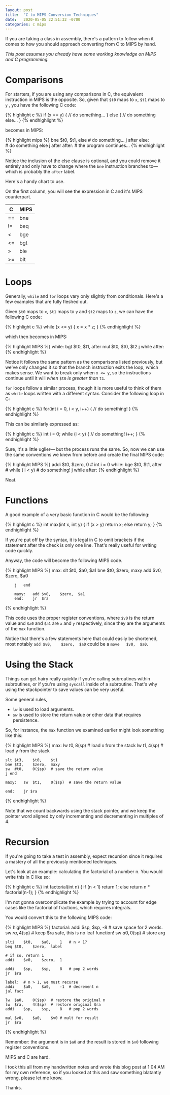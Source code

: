 ```yaml
---
layout: post
title:  "C to MIPS Conversion Techniques"
date:   2020-05-05 22:51:32 -0700
categories: c mips
---
```

If you are taking a class in assembly, there's a pattern to follow when it comes to how you should approach converting from C to MIPS by hand. 

*This post assumes you already have some working knowledge on MIPS and C programming.*

# Comparisons

For starters, if you are using any comparisons in C, the equivalent instruction in MIPS is the opposite. So, given that `$t0` maps to `x`, `$t1` maps to `y` , you have the following C code:

{% highlight c %}
if (x == y) {
    // do something...
    } else {
    // do something else...
}
{% endhighlight %}

becomes in MIPS:

{% highlight mips %}
        bne $t0,    $t1,    else
        # do something...
        j after
else:   
        # do something else
        j after
after:
        # the program continues...
{% endhighlight %}

Notice the inclusion of the else clause is optional, and you could remove it entirely and only have to change where the `bne` instruction branches to— which is probably the `after` label.

Here's a handy chart to use.

On the first column, you will see the expression in C and it's MIPS counterpart. 

| C | MIPS |
|-|-|
|==|bne|
|!=|beq|
|<|bge|
|<=|bgt|
|>|ble|
|>=|blt|

# Loops

Generally, `while` and `for` loops vary only slightly from conditionals. Here's a few examples that are fully fleshed out.

Given `$t0` maps to `x`, `$t1` maps to `y` and `$t2` maps to `z`, we can have the following C code:

{% highlight c %}
while (x <= y) {
    x = x * z;
}
{% endhighlight %}

which then becomes in MIPS:

{% highlight MIPS %}
while:  bgt $t0,    $t1,    after
        mul $t0, $t0, $t2
        j while
after: 
{% endhighlight %}

Notice it follows the same pattern as the comparisons listed previously, but we've only changed it so that the branch instruction exits the loop, which makes sense. We want to break only when `x <= y`, so the instructions continue until it will *when* `$t0` *is greater than* `t1`.

`for` loops follow a similar process, though it is more useful to think of them as `while` loops written with a different syntax. Consider the following loop in C:

{% highlight c %}
for(int i = 0, i < y, i++) {
    // do something!
}
{% endhighlight %}

This can be similarly expressed as:

{% highlight c %}
int i = 0;
while (i < y) {
    // do something!
    i++;
}
{% endhighlight %}

Sure, it's a little uglier— but the process runs the same. So, now we can use the same conventions we knew from before and create the final MIPS code:

{% highlight MIPS %}
        addi $t0,   $zero,  0       # int i = 0
while:  bge $t0,    $t1,    after   # while ( i < y) 
        # do something!
        j while
after:
{% endhighlight %}

Neat.

# Functions

A good example of a very basic function in C would be the following:

{% highlight c %}
int max(int x, int y) {
    if (x > y)
        return x;
    else
        return y;
}
{% endhighlight %}

If you're put off by the syntax, it is legal in C to omit brackets if the statement after the check is only one line. That's really useful for writing code quickly.

Anyway, the code will become the following MIPS code.

{% highlight MIPS %}
max:
        slt $t0,    $a0,    $a1
        bne $t0,    $zero,  maxy
        add $v0,    $zero,  $a0
        
        j   end
        
        maxy:   add $v0,    $zero,  $a1
        end:    jr  $ra
{% endhighlight %}

This code uses the proper register conventions, where `$v0` is the return value and `$a0` and `$a1` are `x` and `y` respectively, since they are the arguments of the `max` function.

Notice that there's a few statements here that could easily be shortened, most notably `add $v0,    $zero,  $a0` could be a `move   $v0,  $a0`. 

# Using the Stack

Things can get hairy really quickly if you're calling subroutines within subroutines, or if you're using `syscall` inside of a subroutine. That's why using the stackpointer to save values can be very useful.

Some general rules,

* `lw` is used to load arguments.
* `sw` is used to store the return value or other data that requires persistence.

So, for instance, the `max` function we examined earlier might look something like this:

{% highlight MIPS %}
max:
    lw  $t0,    8($sp)  # load x from the stack
    lw  $t1,    4($sp)  # load y from the stack

    slt $t3,    $t0,    $t1
    bne $t3,    $zero,  maxy
    sw  #t0,    0($sp)  # save the return value
    j end
    
    maxy:   sw  $t1,    0($sp)  # save the return value
    
    end:    jr $ra
{% endhighlight %}

Note that we count backwards using the stack pointer, and we keep the pointer word aligned by only incrementing and decrementing in multiples of 4.  

# Recursion
If you're going to take a test in assembly, expect recursion since it requires a mastery of all the previously mentioned techniques.

Let's look at an example: calculating the factorial of a number n. You would write this in C like so:

{% highlight c %}
int factorial(int n) {
    if (n < 1)
        return 1;
    else
        return  n * factorial(n-1);
}
{% endhighlight %}

I'm not gonna overcomplicate the example by trying to account for edge cases like the factorial of fractions, which requires integrals.

You would convert this to the following MIPS code:

{% highlight MIPS %}
factorial:
    addi    $sp,    $sp,    -8  # save space for 2 words.
    sw  $ra,    4($sp)          # keep $ra safe, this is no leaf function!
    sw  $a0,    0($sp)          # store arg
    
    slti    $t0,    $a0,    1   # n < 1?
    beq $t0,    $zero,  label
    
    # if so, return 1
    addi    $v0,    $zero,  1
    
    addi    $sp,    $sp,    8   # pop 2 words
    jr  $ra
    
    label:  # n > 1, we must recurse
    addi    $a0,    $a0,    -1  # decrement n
    jal fact
    
    lw  $a0,    0($sp)  # restore the original n
    lw  $ra,    4($sp)  # restore original $ra
    addi    $sp,    $sp,    8   # pop 2 words
    
    mul $v0,    $a0,    $v0 # mult for result
    jr  $ra
{% endhighlight %}

Remember: the argument is in `$a0` and the result is stored in `$v0` following register conventions. 

MIPS and C are hard. 

I took this all from my handwritten notes and wrote this blog post at 1:04 AM for my own reference, so if you looked at this and saw something blatantly wrong, please let me know. 

Thanks.
